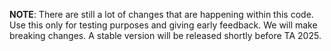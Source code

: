 **NOTE**: There are still a lot of changes that are happening within this code. Use this only for testing purposes and giving early feedback. We will make breaking changes. A stable version will be released shortly before TA 2025.

